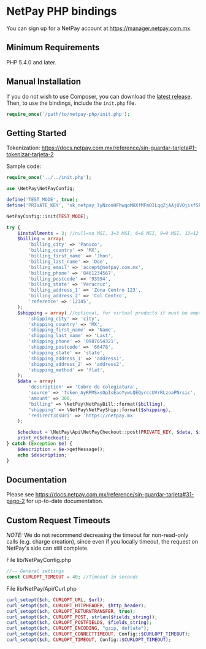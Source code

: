 # NetPay PHP bindings

You can sign up for a NetPay account at https://manager.netpay.com.mx.

## Minimum Requirements

PHP 5.4.0 and later.


## Manual Installation

If you do not wish to use Composer, you can download the [latest release](https://github.com/netpay-ecommerce/netpay-php/releases). Then, to use the bindings, include the `init.php` file.

```php
require_once('/path/to/netpay-php/init.php');
```

## Getting Started

Tokenization:
https://docs.netpay.com.mx/reference/sin-guardar-tarjeta#1-tokenizar-tarjeta-2

Sample code:

```php
require_once('../../init.php');

use \NetPay\NetPayConfig;

define('TEST_MODE', true);
define('PRIVATE_KEY', 'sk_netpay_lyNzonHFhwqoMHXfMFmOILqgZjAAjUVOjisfSkikPkrDA');

NetPayConfig::init(TEST_MODE);

try {
    $installments = 3; //null=no MSI, 3=3 MSI, 6=6 MSI, 9=9 MSI, 12=12 MSI, 18=18 MSI
    $billing = array(
        'billing_city' => 'Panuco',
        'billing_country' => 'MX',
        'billing_first_name' => 'Jhon',
        'billing_last_name' => 'Doe',
        'billing_email' => 'accept@netpay.com.mx',
        'billing_phone' => '8461234567',
        'billing_postcode' => '93994',
        'billing_state' => 'Veracruz',
        'billing_address_1' => 'Zona Centro 123',
        'billing_address_2' => 'Col Centro',
        'reference' => '12345',
    );
    $shipping = array( //optional, for virtual products it must be empty
        'shipping_city' => 'city',
        'shipping_country' => 'MX',
        'shipping_first_name' => 'Name',
        'shipping_last_name' => 'Last',
        'shipping_phone' => '0987654321',
        'shipping_postcode' => '66478',
        'shipping_state' => 'state',
        'shipping_address_1' => 'address1',
        'shipping_address_2' => 'address2',
        'shipping_method' => 'flat',
    );
    $data = array(
        'description' => 'Cobro de colegiatura',
        'source' => 'token_AyRPMSxsOpIsEaoYywLQEQyrccUVrRLzoaPNrsic',
        'amount' => 300,
        "billing" => \NetPay\NetPayBill::format($billing),
        "shipping" => \NetPay\NetPayShip::format($shipping),
        'redirect3dsUri' => 'https://netpay.mx'
    );

    $checkout = \NetPay\Api\NetPayCheckout::post(PRIVATE_KEY, $data, $installments);
    print_r($checkout);
} catch (Exception $e) {
    $description = $e->getMessage();
    echo $description;
}
```

## Documentation

Please see https://docs.netpay.com.mx/reference/sin-guardar-tarjeta#31-pago-2 for up-to-date documentation.

## Custom Request Timeouts

*NOTE:* We do not recommend decreasing the timeout for non-read-only calls (e.g. charge creation), since even if you locally timeout, the request on NetPay's side can still complete.

File lib/NetPayConfig.php

```php
//-- General settings
const CURLOPT_TIMEOUT = 40; //Timeout in seconds
```

File lib/NetPay/Api/Curl.php

```php
curl_setopt($ch, CURLOPT_URL, $url);
curl_setopt($ch, CURLOPT_HTTPHEADER, $http_header);
curl_setopt($ch, CURLOPT_RETURNTRANSFER, true);
curl_setopt($ch, CURLOPT_POST, strlen($fields_string));
curl_setopt($ch, CURLOPT_POSTFIELDS, $fields_string);
curl_setopt($ch, CURLOPT_ENCODING, "gzip, deflate");
curl_setopt($ch, CURLOPT_CONNECTTIMEOUT, Config::$CURLOPT_TIMEOUT);
curl_setopt($ch, CURLOPT_TIMEOUT, Config::$CURLOPT_TIMEOUT);
```